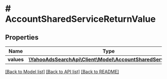 # # AccountSharedServiceReturnValue

## Properties

Name | Type | Description | Notes
------------ | ------------- | ------------- | -------------
**values** | [**\YahooAdsSearchApi\Client\Model\AccountSharedServiceValue[]**](AccountSharedServiceValue.md) |  | [optional] 

[[Back to Model list]](../../README.md#documentation-for-models) [[Back to API list]](../../README.md#documentation-for-api-endpoints) [[Back to README]](../../README.md)


